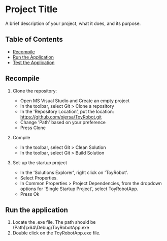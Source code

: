 # Project Title

A brief description of your project, what it does, and its purpose.

## Table of Contents
- [Recompile](recompile)
- [Run the Application](#run-the-application)
- [Test the Application](#test-the-application)

## Recompile
1. Clone the repository:
   * Open MS Visual Studio and Create an empty project
   * In the toolbar, select Git > Clone a repository
   * In the 'Repository Location', put the location:
       https://github.com/ojersa/ToyRobot.git
   * Change 'Path' based on your preference
   * Press Clone

2. Compile
   * In the toolbar, select Git > Clean Solution
   * In the toolbar, select Git > Build Solution

3. Set-up the startup project
   * In the 'Solutions Explorer', right click on 'ToyRobot'.
   * Select Properties.
   * In Common Properties > Project Dependencies, from the dropdown options for 'Single Startup Project', select ToyRobotApp.
   * Press Ok

## Run the application
1. Locate the .exe file. The path should be (Path)\x64\Debug\ToyRobotApp.exe
2. Double click on the ToyRobotApp.exe file.


   

